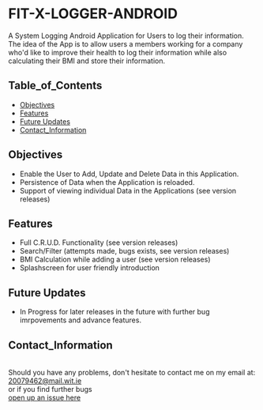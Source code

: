 # FIT-X-LOGGER-ANDROID

A System Logging Android Application for Users to log their information. The idea of the App is to allow users a members working for a company who'd like to improve their health  to log their information while also calculating their BMI and store their information.

## Table_of_Contents
* [Objectives](#objectives)
* [Features](#features)
* [Future Updates](#status)
* [Contact_Information](#contact_information)


## Objectives
 * Enable the User to Add, Update and Delete Data in this Application.
 * Persistence of Data when the Application is reloaded.
 * Support of viewing individual Data in the Applications (see version releases)

## Features
* Full C.R.U.D. Functionality (see version releases)
* Search/Filter (attempts made, bugs exists, see version releases)
* BMI Calculation while adding a user (see version releases)
* Splashscreen for user friendly introduction

 
 ## Future Updates
 - In Progress for later releases in the future with further bug imrpovements and advance features.
 
## Contact_Information
<br> Should you have any problems, don't hesitate to contact me on my email at:</br> [20079462@mail.wit.ie](mailto:20079462@mail.wit.ie)
<br>or if you find further bugs </br>[open up an issue here](https://github.com/robert-solomon12/FIT-X-LOGGER-ANDROID/issues)
